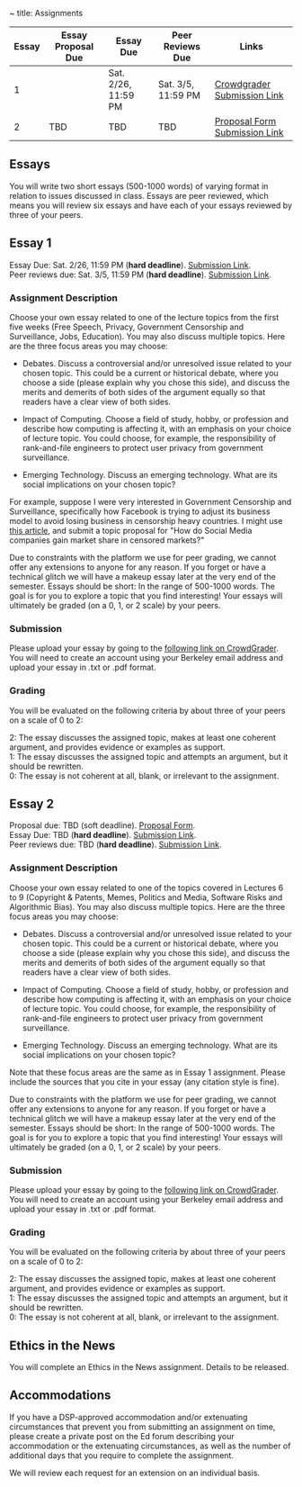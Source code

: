 ~ title: Assignments

| Essay | Essay Proposal Due | Essay Due           | Peer Reviews Due    | Links                                                                      |
|-------|--------------------|---------------------|---------------------|----------------------------------------------------------------------------|
| 1     |                    | Sat. 2/26, 11:59 PM | Sat. 3/5, 11:59 PM  | [Crowdgrader Submission Link][essay_1_submission] |
| 2     | TBD       | TBD | TBD  | [Proposal Form][essay_2_proposal]<br>[Submission Link][essay_2_submission] |

Essays
------

You will write two short essays (500-1000 words) of varying format in relation
to issues discussed in class. Essays are peer reviewed, which means you will
review six essays and have each of your essays reviewed by three of your peers.

Essay 1 
------

Essay Due: Sat. 2/26, 11:59 PM (**hard deadline**). [Submission Link][essay_1_submission].<br>
Peer reviews due: Sat. 3/5, 11:59 PM (**hard deadline**). [Submission Link][essay_1_submission].

### Assignment Description

Choose your own essay related to one of the lecture topics from the first five weeks (Free Speech, Privacy, Government Censorship and Surveillance, Jobs, Education). You may also discuss multiple topics. Here are the three focus areas you may choose:

* Debates. Discuss a controversial and/or unresolved issue related to your chosen topic. This could be a current or historical debate, where you choose a side (please explain why you chose this side), and discuss the merits and demerits of both sides of the argument equally so that readers have a clear view of both sides.

* Impact of Computing. Choose a field of study, hobby, or profession and describe how computing is affecting it, with an emphasis on your choice of lecture topic. You could choose, for example,  the responsibility of rank-and-file engineers to protect user privacy from government surveillance.

* Emerging Technology. Discuss an emerging technology. What are its social implications on your chosen topic?
 
For example, suppose I were very interested in Government Censorship and Surveillance, specifically how Facebook is trying to adjust its business model to avoid losing business in censorship heavy countries. I might use [this article](https://www.nytimes.com/2017/09/17/technology/facebook-government-regulations.html?_r=0), and submit a topic proposal for "How do Social Media companies gain market share in censored markets?"

Due to constraints with the platform we use for peer grading, we cannot offer any extensions to anyone for any reason. If you forget or have a technical glitch we will have a makeup essay later at the very end of the semester. Essays should be short: In the range of 500-1000 words. The goal is for you to explore a topic that you find interesting! Your essays will ultimately be graded (on a 0, 1, or 2 scale) by your peers.
 
### Submission

Please upload your essay by going to the [following link on CrowdGrader][essay_1_submission]. You will need to create an account using your Berkeley email address and upload your essay in .txt or .pdf format.

### Grading

You will be evaluated on the following criteria by about three of your peers on a scale of 0 to 2:

2: The essay discusses the assigned topic, makes at least one coherent argument, and provides evidence or examples as support.<br>
1: The essay discusses the assigned topic and attempts an argument, but it should be rewritten.<br>
0: The essay is not coherent at all, blank, or irrelevant to the assignment.

[essay_1_submission]: https://www.crowdgrader.org/crowdgrader/venues/join/5223/symebo_tegedy_qotumu_zicuvo

Essay 2
------

Proposal due: TBD (soft deadline). [Proposal Form][essay_2_proposal].<br>
Essay Due: TBD (**hard deadline**). [Submission Link][essay_2_submission].<br>
Peer reviews due: TBD (**hard deadline**). [Submission Link][essay_2_submission].<br>

### Assignment Description

Choose your own essay related to one of the topics covered in Lectures 6 to 9 (Copyright & Patents, Memes, Politics and Media, Software Risks and Algorithmic Bias). You may also discuss multiple topics. Here are the three focus areas you may choose:

* Debates. Discuss a controversial and/or unresolved issue related to your chosen topic. This could be a current or historical debate, where you choose a side (please explain why you chose this side), and discuss the merits and demerits of both sides of the argument equally so that readers have a clear view of both sides.

* Impact of Computing. Choose a field of study, hobby, or profession and describe how computing is affecting it, with an emphasis on your choice of lecture topic. You could choose, for example,  the responsibility of rank-and-file engineers to protect user privacy from government surveillance.

* Emerging Technology. Discuss an emerging technology. What are its social implications on your chosen topic?
 
Note that these focus areas are the same as in Essay 1 assignment. Please include the sources that you cite in your essay (any citation style is fine).

Due to constraints with the platform we use for peer grading, we cannot offer any extensions to anyone for any reason. If you forget or have a technical glitch we will have a makeup essay later at the very end of the semester. Essays should be short: In the range of 500-1000 words. The goal is for you to explore a topic that you find interesting! Your essays will ultimately be graded (on a 0, 1, or 2 scale) by your peers.
 
### Submission

Please upload your essay by going to the [following link on CrowdGrader][essay_2_submission]. You will need to create an account using your Berkeley email address and upload your essay in .txt or .pdf format.

### Grading

You will be evaluated on the following criteria by about three of your peers on a scale of 0 to 2:

2: The essay discusses the assigned topic, makes at least one coherent argument, and provides evidence or examples as support.<br>
1: The essay discusses the assigned topic and attempts an argument, but it should be rewritten.<br>
0: The essay is not coherent at all, blank, or irrelevant to the assignment.

[essay_2_proposal]: https://inst.eecs.berkeley.edu/~cs195/sp22/assignments.html
[essay_2_submission]: https://inst.eecs.berkeley.edu/~cs195/sp22/assignments.html

Ethics in the News
------------------

You will complete an Ethics in the News assignment. Details to be released.

Accommodations 
------

If you have a DSP-approved accommodation and/or extenuating circumstances that prevent you from submitting an assignment on time, please create a private post on the Ed forum describing your accommodation or the extenuating circumstances, as well as the number of additional days that you require to complete the assignment.

We will review each request for an extension on an individual basis.


